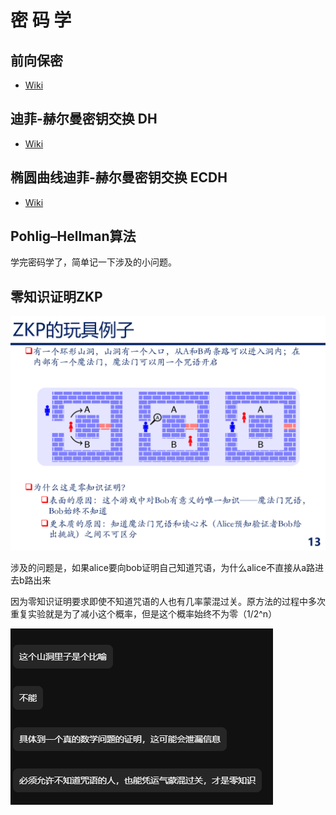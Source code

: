 
# 密 码 学

## 前向保密

* [Wiki](https://zh.wikipedia.org/wiki/%E5%89%8D%E5%90%91%E4%BF%9D%E5%AF%86)



## 迪菲-赫尔曼密钥交换 DH

* [Wiki](https://zh.wikipedia.org/wiki/%E8%BF%AA%E8%8F%B2-%E8%B5%AB%E7%88%BE%E6%9B%BC%E5%AF%86%E9%91%B0%E4%BA%A4%E6%8F%9B)


## 椭圆曲线迪菲-赫尔曼密钥交换 ECDH

* [Wiki](https://zh.wikipedia.org/wiki/%E6%A9%A2%E5%9C%93%E6%9B%B2%E7%B7%9A%E8%BF%AA%E8%8F%B2-%E8%B5%AB%E7%88%BE%E6%9B%BC%E9%87%91%E9%91%B0%E4%BA%A4%E6%8F%9B)



## Pohlig–Hellman算法


















学完密码学了，简单记一下涉及的小问题。

## 零知识证明ZKP

![alt text](assets/cryptography/image.png)

涉及的问题是，如果alice要向bob证明自己知道咒语，为什么alice不直接从a路进去b路出来

因为零知识证明要求即使不知道咒语的人也有几率蒙混过关。原方法的过程中多次重复实验就是为了减小这个概率，但是这个概率始终不为零（1/2^n）

![alt text](assets/cryptography/image-1.png)